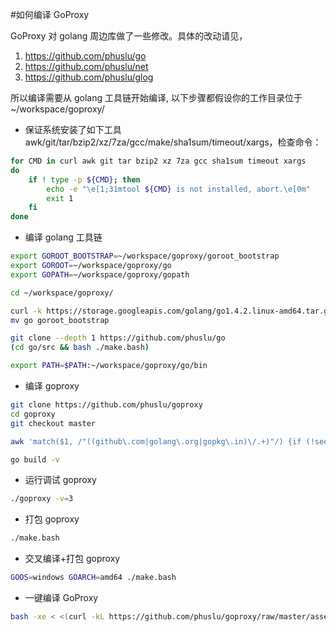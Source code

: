 #如何编译 GoProxy

GoProxy 对 golang 周边库做了一些修改。具体的改动请见，

1. https://github.com/phuslu/go
1. https://github.com/phuslu/net
1. https://github.com/phuslu/glog

所以编译需要从 golang 工具链开始编译, 以下步骤都假设你的工作目录位于 ~/workspace/goproxy/

- 保证系统安装了如下工具 awk/git/tar/bzip2/xz/7za/gcc/make/sha1sum/timeout/xargs，检查命令：
```bash
for CMD in curl awk git tar bzip2 xz 7za gcc sha1sum timeout xargs
do
	if ! type -p ${CMD}; then
		echo -e "\e[1;31mtool ${CMD} is not installed, abort.\e[0m"
		exit 1
	fi
done
```
- 编译 golang 工具链
```bash
export GOROOT_BOOTSTRAP=~/workspace/goproxy/goroot_bootstrap
export GOROOT=~/workspace/goproxy/go
export GOPATH=~/workspace/goproxy/gopath

cd ~/workspace/goproxy/

curl -k https://storage.googleapis.com/golang/go1.4.2.linux-amd64.tar.gz | tar xz
mv go goroot_bootstrap

git clone --depth 1 https://github.com/phuslu/go
(cd go/src && bash ./make.bash)

export PATH=$PATH:~/workspace/goproxy/go/bin
```
- 编译 goproxy
```bash
git clone https://github.com/phuslu/goproxy
cd goproxy
git checkout master

awk 'match($1, /"((github\.com|golang\.org|gopkg\.in)\/.+)"/) {if (!seen[$1]++) {gsub("\"", "", $1); print $1}}' $(find . -name "*.go") | xargs -n1 -i go get -v -u {}

go build -v
```
- 运行调试 goproxy
```bash
./goproxy -v=3
```
- 打包 goproxy
```bash
./make.bash
```
- 交叉编译+打包 goproxy
```bash
GOOS=windows GOARCH=amd64 ./make.bash
```
- 一键编译 GoProxy
```bash
bash -xe < <(curl -kL https://github.com/phuslu/goproxy/raw/master/assets/build/ci.sh)
```
